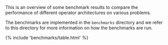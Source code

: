 This is an overview of some benchmark results to compare the performance
of different operator architectures on various problems.

The benchmarks are implemented in the `benchmarks` directory and we refer to
this directory for more information on how the benchmarks are run.

{% include 'benchmarks/table.html' %}
